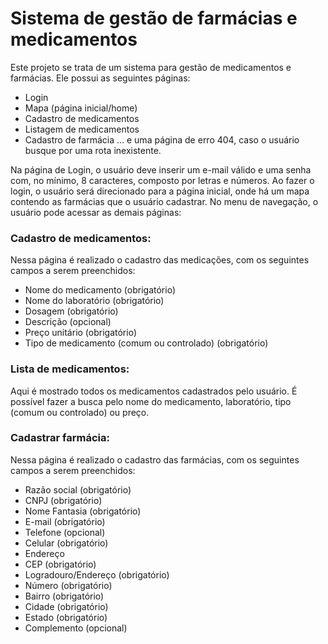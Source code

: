 # Sistema de gestão de farmácias e medicamentos

Este projeto se trata de um sistema para gestão de medicamentos e farmácias.
Ele possui as seguintes páginas:
- Login
- Mapa (página inicial/home)
- Cadastro de medicamentos
- Listagem de medicamentos
- Cadastro de farmácia
  ... e uma página de erro 404, caso o usuário busque por uma rota inexistente.

Na página de Login, o usuário deve inserir um e-mail válido e uma senha com, no mínimo, 8 caracteres, composto por letras e números.
Ao fazer o login, o usuário será direcionado para a página inicial, onde há um mapa contendo as farmácias que o usuário cadastrar.
No menu de navegação, o usuário pode acessar as demais páginas:

### Cadastro de medicamentos:
Nessa página é realizado o cadastro das medicações, com os seguintes campos a serem preenchidos:
- Nome do medicamento (obrigatório)
- Nome do laboratório (obrigatório)
- Dosagem (obrigatório)
- Descrição (opcional)
- Preço unitário (obrigatório)
- Tipo de medicamento (comum ou controlado) (obrigatório)

### Lista de medicamentos:
Aqui é mostrado todos os medicamentos cadastrados pelo usuário. É possível fazer a busca pelo nome do medicamento, laboratório, tipo (comum ou controlado) ou preço.

### Cadastrar farmácia:
Nessa página é realizado o cadastro das farmácias, com os seguintes campos a serem preenchidos:
- Razão social (obrigatório)
- CNPJ (obrigatório)
- Nome Fantasia (obrigatório)
- E-mail (obrigatório)
- Telefone (opcional)
- Celular (obrigatório)
- Endereço
- CEP (obrigatório)
- Logradouro/Endereço (obrigatório)
- Número (obrigatório)
- Bairro (obrigatório)
- Cidade (obrigatório)
- Estado (obrigatório)
- Complemento (opcional)


